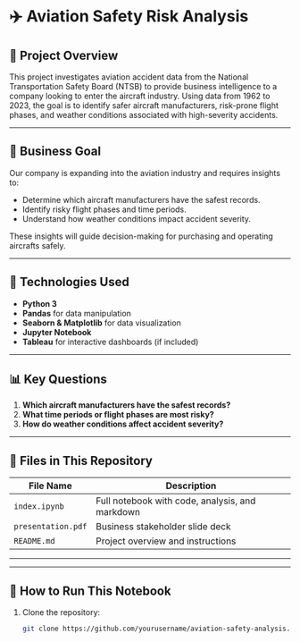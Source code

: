 # ✈️ Aviation Safety Risk Analysis

## 📌 Project Overview

This project investigates aviation accident data from the National Transportation Safety Board (NTSB) to provide business intelligence to a company looking to enter the aircraft industry. Using data from 1962 to 2023, the goal is to identify safer aircraft manufacturers, risk-prone flight phases, and weather conditions associated with high-severity accidents.

---

## 🎯 Business Goal

Our company is expanding into the aviation industry and requires insights to:

- Determine which aircraft manufacturers have the safest records.
- Identify risky flight phases and time periods.
- Understand how weather conditions impact accident severity.

These insights will guide decision-making for purchasing and operating aircrafts safely.

---

## 🧰 Technologies Used

- **Python 3**
- **Pandas** for data manipulation
- **Seaborn & Matplotlib** for data visualization
- **Jupyter Notebook**
- **Tableau** for interactive dashboards (if included)

---

## 📊 Key Questions

1. **Which aircraft manufacturers have the safest records?**
2. **What time periods or flight phases are most risky?**
3. **How do weather conditions affect accident severity?**

---

## 📁 Files in This Repository

| File Name          | Description                                         |
|--------------------|-----------------------------------------------------|
| `index.ipynb`      | Full notebook with code, analysis, and markdown     |
| `presentation.pdf` | Business stakeholder slide deck                     |
| `README.md`        | Project overview and instructions                   |

---

---

## 📄 How to Run This Notebook

1. Clone the repository:
   ```bash
   git clone https://github.com/yourusername/aviation-safety-analysis.git
